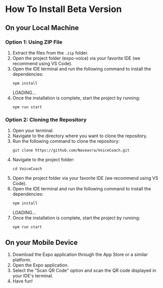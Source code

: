 # How To Install Beta Version

## On your Local Machine

### Option 1: Using ZIP File
1. Extract the files from the `.zip` folder.
2. Open the project folder (expo-voice) via your favorite IDE (we recommend using VS Code).
3. Open the IDE terminal and run the following command to install the dependencies:
    ```
    npm install
    ```
    LOADING...
4. Once the installation is complete, start the project by running:
    ```
    npm run start
    ```

### Option 2: Cloning the Repository
1. Open your terminal.
2. Navigate to the directory where you want to clone the repository.
3. Run the following command to clone the repository:
    ```
    git clone https://github.com/Naveavra/VoiceCoach.git
    ```
4. Navigate to the project folder:
    ```
    cd VoiceCoach
    ```
5. Open the project folder via your favorite IDE (we recommend using VS Code).
6. Open the IDE terminal and run the following command to install the dependencies:
    ```
    npm install
    ```
    LOADING...
7. Once the installation is complete, start the project by running:
    ```
    npm run start
    ```

## On your Mobile Device
1. Download the Expo application through the App Store or a similar platform.
2. Open the Expo application.
3. Select the "Scan QR Code" option and scan the QR code displayed in your IDE's terminal.
4. Have fun!
